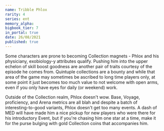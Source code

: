 ```yaml
---
name: Tribble Phlox
rarity: 4
series: ent
memory_alpha:
bigbook_tier: 7
in_portal: true
date: 26/08/2021
published: true
---
```


Some characters are prone to becoming Collection magnets - Phlox and his physiciany, exobiology-y attributes qualify. Pushing him into the upper echelon of skill boost goodness are another pair of traits courtesy of the episode he comes from. Quintuple collections are a bounty and while that area of the game may sometimes be ascribed to long time players only, at some point it just becomes too much value to not welcome with open arms, even if you only have eyes for daily (or weekend) work. 

Outside of the Collection realm, Phlox doesn't wow. Base, Voyage, proficiency, and Arena metrics are all blah and despite a batch of interesting-to-good variants, Phlox doesn't get too many events. A dash of MED will have made him a nice pickup for new players who were there for his introductory Event, but if you're chasing him one star at a time, make it for the purse bulging with gold Collection coins that accompanies him.

